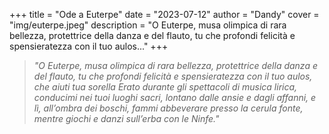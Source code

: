 +++
title = "Ode a Euterpe"
date = "2023-07-12"
author = "Dandy"
cover = "img/euterpe.jpeg"
description = "O Euterpe, musa olimpica di rara bellezza, protettrice della danza e del flauto, tu che profondi felicità e spensieratezza con il tuo aulos..."
+++

> *"O Euterpe, musa olimpica di rara bellezza, protettrice della danza e del flauto, tu che profondi felicità e spensieratezza con il tuo aulos, che aiuti tua sorella Erato durante gli spettacoli di musica lirica, conducimi nei tuoi luoghi sacri, lontano dalle ansie e dagli affanni, e lì, all’ombra dei boschi, fammi abbeverare presso la cerula fonte, mentre giochi e danzi sull’erba con le Ninfe."*
